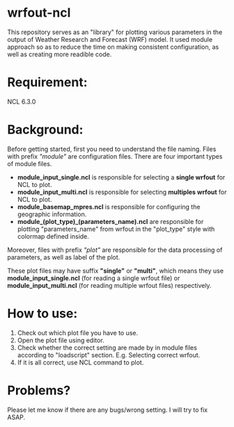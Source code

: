 # wrfout-ncl

This repository serves as an "library" for plotting various parameters in the output of Weather Research and Forecast (WRF) model. It used module approach so as to reduce the time on making consistent configuration, as well as creating more readible code.

# Requirement:
  NCL 6.3.0
  
# Background:

Before getting started, first you need to understand the file naming. Files with prefix <i>"module"</i> are configuration files. There are four important types of module files.
- <b>module_input_single.ncl</b> is responsible for selecting a <b>single wrfout</b> for NCL to plot.
- <b>module_input_multi.ncl</b> is responsible for selecting <b>multiples wrfout</b> for NCL to plot.
- <b>module_basemap_mpres.ncl</b> is responsible for configuring the geographic information.
- <b>module_(plot_type)_(parameters_name).ncl</b> are responsible for plotting "parameters_name" from wrfout in the "plot_type" style with colormap defined inside.


Moreover, files with prefix <i>"plot"</i> are responsible for the data processing of parameters, as well as label of the plot.

These plot files may have suffix <b>"single"</b> or <b>"multi"</b>, which means they use <b>module_input_single.ncl</b> (for reading a single wrfout file) or <b>module_input_multi.ncl</b> (for reading multiple wrfout files) respectively.

# How to use:
1. Check out which plot file you have to use.
2. Open the plot file using editor.
3. Check whether the correct setting are made by in module files according to "loadscript" section. E.g. Selecting correct wrfout.
4. If it is all correct, use NCL command to plot.

# Problems?
Please let me know if there are any bugs/wrong setting. I will try to fix ASAP.
